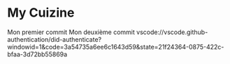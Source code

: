 # My Cuizine
Mon premier commit
Mon deuxième commit
vscode://vscode.github-authentication/did-authenticate?windowid=1&code=3a54735a6ee6c1643d59&state=21f24364-0875-422c-bfaa-3d72bb55869a
